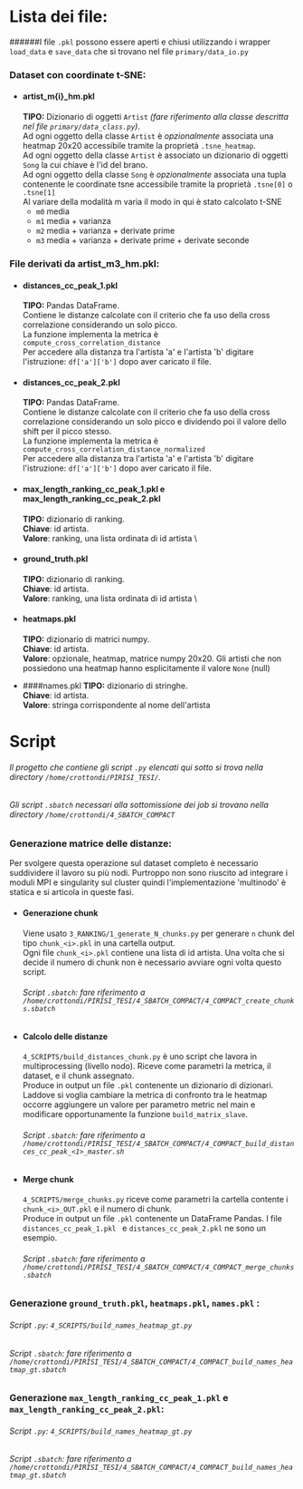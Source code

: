 # **Lista dei file:**

######I file `.pkl` possono essere aperti e chiusi utilizzando i wrapper `load_data` e `save_data` che si trovano nel file `primary/data_io.py` 

### Dataset con coordinate t-SNE:
- #### artist_m{i}_hm.pkl
  **TIPO:** Dizionario di oggetti `Artist` _(fare riferimento alla classe descritta nel file `primary/data_class.py`)_.\
  Ad ogni oggetto della classe `Artist` è _opzionalmente_ associata una heatmap 20x20 accessibile tramite la proprietà `.tsne_heatmap`.\
  Ad ogni oggetto della classe `Artist` è associato un dizionario di oggetti `Song` la cui chiave è l'id del brano.\
  Ad ogni oggetto della classe `Song` è _opzionalmente_ associata una tupla contenente le coordinate tsne accessibile tramite la proprietà `.tsne[0]` o `.tsne[1]`\
  Al variare della modalità m varia il modo in qui è stato calcolato t-SNE
  - `m0` media
  - `m1` media + varianza
  - `m2` media + varianza + derivate prime
  - `m3` media + varianza + derivate prime + derivate seconde
  
### File derivati da artist_m3_hm.pkl:
- #### distances_cc_peak_1.pkl 
    **TIPO:** Pandas DataFrame.\
    Contiene le distanze calcolate con il criterio
    che fa uso della cross correlazione considerando un solo picco.\
    La funzione implementa la metrica è `compute_cross_correlation_distance`\
    Per accedere alla distanza tra l'artista 'a' e l'artista 'b' digitare l'istruzione: `df['a']['b']` dopo aver caricato il file. 

- #### distances_cc_peak_2.pkl 
    **TIPO:** Pandas DataFrame.\
    Contiene le distanze calcolate con il criterio
    che fa uso della cross correlazione considerando un solo picco e dividendo poi il valore dello shift per il picco stesso.\
    La funzione implementa la metrica è `compute_cross_correlation_distance_normalized`\
    Per accedere alla distanza tra l'artista 'a' e l'artista 'b' digitare l'istruzione: `df['a']['b']` dopo aver caricato il file.

- #### max_length_ranking_cc_peak_1.pkl e max_length_ranking_cc_peak_2.pkl
  **TIPO:** dizionario di ranking.\
  **Chiave**: id artista.\
  **Valore**: ranking, una lista ordinata di id artista \
- #### ground_truth.pkl 
  **TIPO:** dizionario di ranking.\
  **Chiave**: id artista.\
  **Valore**: ranking, una lista ordinata di id artista \
   
- #### heatmaps.pkl
  **TIPO:** dizionario di matrici numpy.\
  **Chiave**: id artista.\
  **Valore**: opzionale, heatmap, matrice numpy 20x20. Gli artisti che non possiedono una heatmap hanno esplicitamente il valore `None` (null)
        
- ####names.pkl
  **TIPO:** dizionario di stringhe.\
  **Chiave**: id artista.\
  **Valore**: stringa corrispondente al nome dell'artista
  

# **Script**

###### Il progetto che contiene gli script `.py` elencati qui sotto si trova nella directory `/home/crottondi/PIRISI_TESI/`.
###### Gli script `.sbatch` necessari alla sottomissione dei job si trovano nella directory `/home/crottondi/4_SBATCH_COMPACT`


### Generazione matrice delle distanze:
  Per svolgere questa operazione sul dataset completo è necessario suddividere il lavoro su più nodi. Purtroppo non sono riuscito ad integrare i moduli MPI e singularity sul cluster
  quindi l'implementazione 'multinodo' è statica e si articola in queste fasi.
- #### Generazione chunk
  Viene usato `3_RANKING/1_generate_N_chunks.py` per generare `n` chunk del tipo `chunk_<i>.pkl`
  in una cartella output.\
  Ogni file `chunk_<i>.pkl` contiene una lista di id artista. Una volta che si decide il numero di chunk non è necessario
  avviare ogni volta questo script.
  ###### Script `.sbatch`: fare riferimento a `/home/crottondi/PIRISI_TESI/4_SBATCH_COMPACT/4_COMPACT_create_chunks.sbatch`
  
- #### Calcolo delle distanze 
  `4_SCRIPTS/build_distances_chunk.py` è uno script che lavora in multiprocessing (livello nodo). Riceve come parametri 
  la metrica, il dataset, e il chunk assegnato.\
  Produce in output un file `.pkl` contenente un dizionario di dizionari.\
  Laddove si voglia cambiare la metrica di confronto tra le heatmap occorre aggiungere un valore per parametro 
  metric nel main e modificare opportunamente la funzione `build_matrix_slave`.    
  ###### Script `.sbatch`: fare riferimento a `/home/crottondi/PIRISI_TESI/4_SBATCH_COMPACT/4_COMPACT_build_distances_cc_peak_<1>_master.sh`  
- #### Merge chunk
  `4_SCRIPTS/merge_chunks.py` riceve come parametri la cartella contente i `chunk_<i>_OUT.pkl` e il numero di chunk.\
  Produce in output un file `.pkl` contenente un DataFrame Pandas. 
  I file `distances_cc_peak_1.pkl ` e `distances_cc_peak_2.pkl` ne sono un esempio.
  ###### Script `.sbatch`: fare riferimento a `/home/crottondi/PIRISI_TESI/4_SBATCH_COMPACT/4_COMPACT_merge_chunks.sbatch`

### Generazione `ground_truth.pkl`, `heatmaps.pkl`, `names.pkl` :
  ###### Script `.py`: `4_SCRIPTS/build_names_heatmap_gt.py`
  ###### Script `.sbatch`: fare riferimento a `/home/crottondi/PIRISI_TESI/4_SBATCH_COMPACT/4_COMPACT_build_names_heatmap_gt.sbatch`

### Generazione `max_length_ranking_cc_peak_1.pkl` e `max_length_ranking_cc_peak_2.pkl`:
  ###### Script `.py`: `4_SCRIPTS/build_names_heatmap_gt.py`
  ###### Script `.sbatch`: fare riferimento a `/home/crottondi/PIRISI_TESI/4_SBATCH_COMPACT/4_COMPACT_build_names_heatmap_gt.sbatch`
